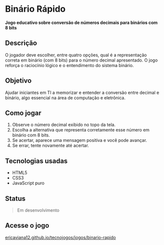 # Binário Rápido

**Jogo educativo sobre conversão de números decimais para binários com 8 bits**

## Descrição
O jogador deve escolher, entre quatro opções, qual é a representação correta em binário (com 8 bits) para o número decimal apresentado. O jogo reforça o raciocínio lógico e o entendimento do sistema binário.

## Objetivo
Ajudar iniciantes em TI a memorizar e entender a conversão entre decimal e binário, algo essencial na área de computação e eletrônica.

## Como jogar

1. Observe o número decimal exibido no topo da tela.
2. Escolha a alternativa que representa corretamente esse número em binário com 8 bits.
3. Se acertar, aparece uma mensagem positiva e você pode avançar.
4. Se errar, tente novamente até acertar.

## Tecnologias usadas
- HTML5
- CSS3
- JavaScript puro

## Status
> Em desenvolvimento

## Acesse o jogo
[ericaviana12.github.io/tecnojogos/jogos/binario-rapido](https://ericaviana12.github.io/tecnojogos/jogos/binario-rapido)

